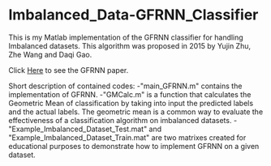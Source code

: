# Imbalanced_Data-GFRNN_Classifier

This is my Matlab implementation of the GFRNN classifier for handling Imbalanced datasets. This algorithm was proposed in 2015 by Yujin Zhu, Zhe Wang and Daqi Gao.

Click <a href="http://www.sciencedirect.com/science/article/pii/S0950705115003548">Here</a> to see the GFRNN paper.

Short description of contained codes:
-"main_GFRNN.m" contains the implementation of GFRNN.
-"GMCalc.m" is a function that calculates the Geometric Mean of classification by taking into input the predicted labels and the actual labels. The geometric mean is a common way to evaluate the effectiveness of a classification algorithm on imbalanced datasets.
-"Example_Imbalanced_Dataset_Test.mat" and "Example_Imbalanced_Dataset_Train.mat" are two matrixes created for educational purposes to demonstrate how to implement GFRNN on a given dataset.
